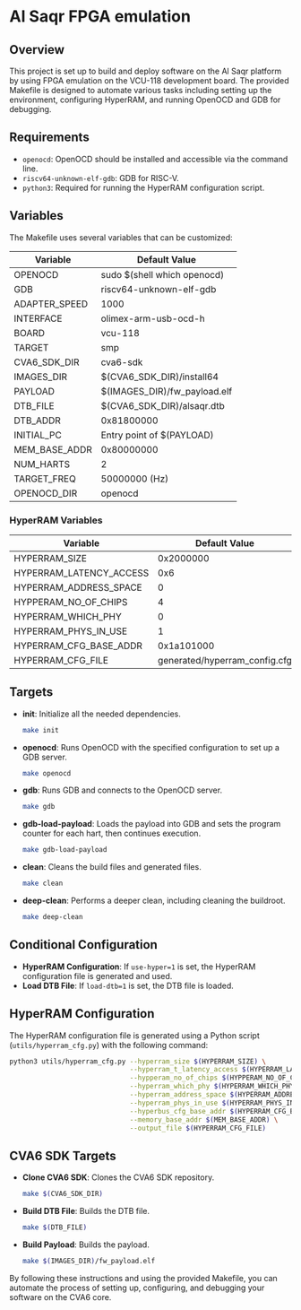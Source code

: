 
# Al Saqr FPGA emulation

## Overview

This project is set up to build and deploy software on the Al Saqr platform by using FPGA emulation on the VCU-118 development board. The provided Makefile is designed to automate various tasks including setting up the environment, configuring HyperRAM, and running OpenOCD and GDB for debugging.

## Requirements

- `openocd`: OpenOCD should be installed and accessible via the command line.
- `riscv64-unknown-elf-gdb`: GDB for RISC-V.
- `python3`: Required for running the HyperRAM configuration script.

## Variables

The Makefile uses several variables that can be customized:

| **Variable**                 | **Default Value**                      |
|------------------------------|----------------------------------------|
| OPENOCD                      | sudo $(shell which openocd)            |
| GDB                          | riscv64-unknown-elf-gdb                |
| ADAPTER_SPEED                | 1000                                   |
| INTERFACE                    | olimex-arm-usb-ocd-h                   |
| BOARD                        | vcu-118                                |
| TARGET                       | smp                                    |
| CVA6_SDK_DIR                 | cva6-sdk                               |
| IMAGES_DIR                   | $(CVA6_SDK_DIR)/install64              |
| PAYLOAD                      | $(IMAGES_DIR)/fw_payload.elf           |
| DTB_FILE                     | $(CVA6_SDK_DIR)/alsaqr.dtb             |
| DTB_ADDR                     | 0x81800000                             |
| INITIAL_PC                   | Entry point of $(PAYLOAD)              |
| MEM_BASE_ADDR                | 0x80000000                             |
| NUM_HARTS                    | 2                                      |
| TARGET_FREQ                  | 50000000 (Hz)                          |
| OPENOCD_DIR                  | openocd                                |

### HyperRAM Variables

| **Variable**                 | **Default Value**                      |
|------------------------------|----------------------------------------|
| HYPERRAM_SIZE                | 0x2000000                              |
| HYPERRAM_LATENCY_ACCESS      | 0x6                                    |
| HYPERRAM_ADDRESS_SPACE       | 0                                      |
| HYPPERAM_NO_OF_CHIPS         | 4                                      |
| HYPERRAM_WHICH_PHY           | 0                                      |
| HYPERRAM_PHYS_IN_USE         | 1                                      |
| HYPERRAM_CFG_BASE_ADDR       | 0x1a101000                             |
| HYPERRAM_CFG_FILE            | generated/hyperram_config.cfg          |

## Targets

- **init**: Initialize all the needed dependencies.

  ```sh
  make init
  ```

- **openocd**: Runs OpenOCD with the specified configuration to set up a GDB server.

  ```sh
  make openocd
  ```

- **gdb**: Runs GDB and connects to the OpenOCD server.

  ```sh
  make gdb
  ```

- **gdb-load-payload**: Loads the payload into GDB and sets the program counter for each hart, then continues execution.

  ```sh
  make gdb-load-payload
  ```

- **clean**: Cleans the build files and generated files.

  ```sh
  make clean
  ```

- **deep-clean**: Performs a deeper clean, including cleaning the buildroot.

  ```sh
  make deep-clean
  ```

## Conditional Configuration

- **HyperRAM Configuration**: If `use-hyper=1` is set, the HyperRAM configuration file is generated and used.
- **Load DTB File**: If `load-dtb=1` is set, the DTB file is loaded.

## HyperRAM Configuration

The HyperRAM configuration file is generated using a Python script (`utils/hyperram_cfg.py`) with the following command:

```sh
python3 utils/hyperram_cfg.py --hyperram_size $(HYPERRAM_SIZE) \
                              --hyperram_t_latency_access $(HYPERRAM_LATENCY_ACCESS) \
                              --hypperam_no_of_chips $(HYPPERAM_NO_OF_CHIPS) \
                              --hyperram_which_phy $(HYPERRAM_WHICH_PHY) \
                              --hyperram_address_space $(HYPERRAM_ADDRESS_SPACE) \
                              --hyperram_phys_in_use $(HYPERRAM_PHYS_IN_USE) \
                              --hyperbus_cfg_base_addr $(HYPERRAM_CFG_BASE_ADDR) \
                              --memory_base_addr $(MEM_BASE_ADDR) \
                              --output_file $(HYPERRAM_CFG_FILE)
```

## CVA6 SDK Targets

- **Clone CVA6 SDK**: Clones the CVA6 SDK repository.

  ```sh
  make $(CVA6_SDK_DIR)
  ```

- **Build DTB File**: Builds the DTB file.

  ```sh
  make $(DTB_FILE)
  ```

- **Build Payload**: Builds the payload.

  ```sh
  make $(IMAGES_DIR)/fw_payload.elf
  ```

By following these instructions and using the provided Makefile, you can automate the process of setting up, configuring, and debugging your software on the CVA6 core.